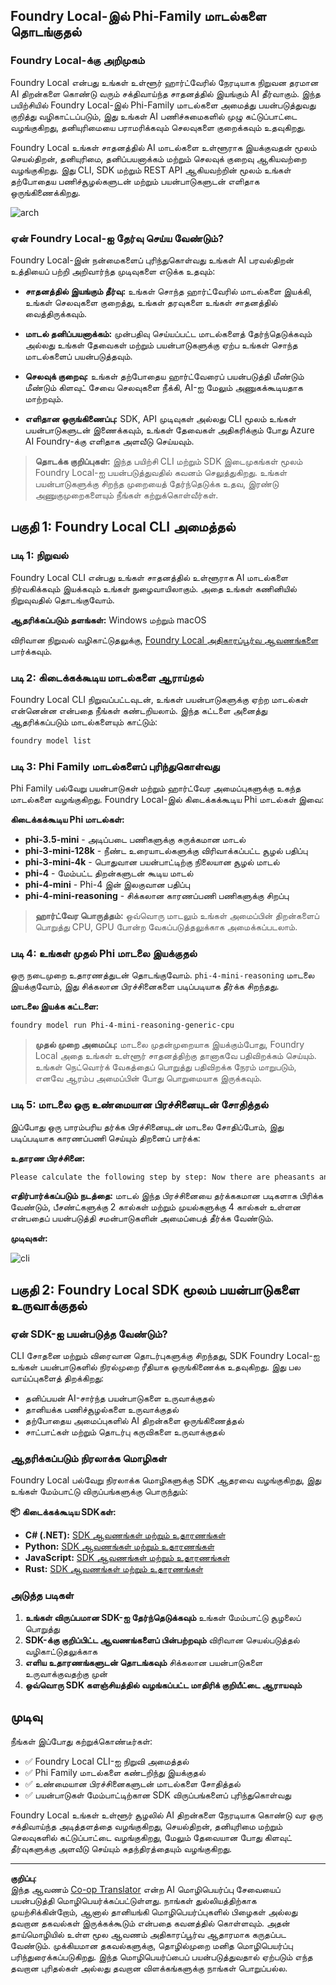 <!--
CO_OP_TRANSLATOR_METADATA:
{
  "original_hash": "52973a5680a65a810aa80b7036afd31f",
  "translation_date": "2025-10-11T12:30:21+00:00",
  "source_file": "md/01.Introduction/02/07.FoundryLocal.md",
  "language_code": "ta"
}
-->
## Foundry Local-இல் Phi-Family மாடல்களை தொடங்குதல்

### Foundry Local-க்கு அறிமுகம்

Foundry Local என்பது உங்கள் உள்ளூர் ஹார்ட்வேரில் நேரடியாக நிறுவன தரமான AI திறன்களை கொண்டு வரும் சக்திவாய்ந்த சாதனத்தில் இயங்கும் AI தீர்வாகும். இந்த பயிற்சியில் Foundry Local-இல் Phi-Family மாடல்களை அமைத்து பயன்படுத்துவது குறித்து வழிகாட்டப்படும், இது உங்கள் AI பணிச்சுமைகளில் முழு கட்டுப்பாட்டை வழங்குகிறது, தனியுரிமையை பராமரிக்கவும் செலவுகளை குறைக்கவும் உதவுகிறது.

Foundry Local உங்கள் சாதனத்தில் AI மாடல்களை உள்ளூராக இயக்குவதன் மூலம் செயல்திறன், தனியுரிமை, தனிப்பயனாக்கம் மற்றும் செலவுக் குறைவு ஆகியவற்றை வழங்குகிறது. இது CLI, SDK மற்றும் REST API ஆகியவற்றின் மூலம் உங்கள் தற்போதைய பணிச்சூழல்களுடன் மற்றும் பயன்பாடுகளுடன் எளிதாக ஒருங்கிணைக்கிறது.

![arch](../../../../../imgs/01/02/07/foundry-local-arch.png)

### ஏன் Foundry Local-ஐ தேர்வு செய்ய வேண்டும்?

Foundry Local-இன் நன்மைகளைப் புரிந்துகொள்வது உங்கள் AI பரவல்திறன் உத்தியைப் பற்றி அறிவார்ந்த முடிவுகளை எடுக்க உதவும்:

- **சாதனத்தில் இயங்கும் தீர்வு:** உங்கள் சொந்த ஹார்ட்வேரில் மாடல்களை இயக்கி, உங்கள் செலவுகளை குறைத்து, உங்கள் தரவுகளை உங்கள் சாதனத்தில் வைத்திருக்கவும்.

- **மாடல் தனிப்பயனாக்கம்:** முன்பதிவு செய்யப்பட்ட மாடல்களைத் தேர்ந்தெடுக்கவும் அல்லது உங்கள் தேவைகள் மற்றும் பயன்பாடுகளுக்கு ஏற்ப உங்கள் சொந்த மாடல்களைப் பயன்படுத்தவும்.

- **செலவுக் குறைவு:** உங்கள் தற்போதைய ஹார்ட்வேரைப் பயன்படுத்தி மீண்டும் மீண்டும் கிளவுட் சேவை செலவுகளை நீக்கி, AI-ஐ மேலும் அணுகக்கூடியதாக மாற்றவும்.

- **எளிதான ஒருங்கிணைப்பு:** SDK, API முடிவுகள் அல்லது CLI மூலம் உங்கள் பயன்பாடுகளுடன் இணைக்கவும், உங்கள் தேவைகள் அதிகரிக்கும் போது Azure AI Foundry-க்கு எளிதாக அளவீடு செய்யவும்.

> **தொடக்க குறிப்புகள்:** இந்த பயிற்சி CLI மற்றும் SDK இடைமுகங்கள் மூலம் Foundry Local-ஐ பயன்படுத்துவதில் கவனம் செலுத்துகிறது. உங்கள் பயன்பாடுகளுக்கு சிறந்த முறையைத் தேர்ந்தெடுக்க உதவ, இரண்டு அணுகுமுறைகளையும் நீங்கள் கற்றுக்கொள்வீர்கள்.

## பகுதி 1: Foundry Local CLI அமைத்தல்

### படி 1: நிறுவல்

Foundry Local CLI என்பது உங்கள் சாதனத்தில் உள்ளூராக AI மாடல்களை நிர்வகிக்கவும் இயக்கவும் உங்கள் நுழைவாயிலாகும். அதை உங்கள் கணினியில் நிறுவுவதில் தொடங்குவோம்.

**ஆதரிக்கப்படும் தளங்கள்:** Windows மற்றும் macOS

விரிவான நிறுவல் வழிகாட்டுதலுக்கு, [Foundry Local அதிகாரப்பூர்வ ஆவணங்களை](https://github.com/microsoft/Foundry-Local/blob/main/README.md) பார்க்கவும்.

### படி 2: கிடைக்கக்கூடிய மாடல்களை ஆராய்தல்

Foundry Local CLI நிறுவப்பட்டவுடன், உங்கள் பயன்பாடுகளுக்கு ஏற்ற மாடல்கள் என்னென்ன என்பதை நீங்கள் கண்டறியலாம். இந்த கட்டளை அனைத்து ஆதரிக்கப்படும் மாடல்களையும் காட்டும்:

```bash
foundry model list
```


### படி 3: Phi Family மாடல்களைப் புரிந்துகொள்வது

Phi Family பல்வேறு பயன்பாடுகள் மற்றும் ஹார்ட்வேர அமைப்புகளுக்கு உகந்த மாடல்களை வழங்குகிறது. Foundry Local-இல் கிடைக்கக்கூடிய Phi மாடல்கள் இவை:

**கிடைக்கக்கூடிய Phi மாடல்கள்:** 

- **phi-3.5-mini** - அடிப்படை பணிகளுக்கு சுருக்கமான மாடல்
- **phi-3-mini-128k** - நீண்ட உரையாடல்களுக்கு விரிவாக்கப்பட்ட சூழல் பதிப்பு
- **phi-3-mini-4k** - பொதுவான பயன்பாட்டிற்கு நிலையான சூழல் மாடல்
- **phi-4** - மேம்பட்ட திறன்களுடன் கூடிய மாடல்
- **phi-4-mini** - Phi-4 இன் இலகுவான பதிப்பு
- **phi-4-mini-reasoning** - சிக்கலான காரணப்பணி பணிகளுக்கு சிறப்பு

> **ஹார்ட்வேர பொருத்தம்:** ஒவ்வொரு மாடலும் உங்கள் அமைப்பின் திறன்களைப் பொறுத்து CPU, GPU போன்ற வேகப்படுத்தலுக்காக அமைக்கப்படலாம்.

### படி 4: உங்கள் முதல் Phi மாடலை இயக்குதல்

ஒரு நடைமுறை உதாரணத்துடன் தொடங்குவோம். `phi-4-mini-reasoning` மாடலை இயக்குவோம், இது சிக்கலான பிரச்சினைகளை படிப்படியாக தீர்க்க சிறந்தது.

**மாடலை இயக்க கட்டளை:**

```bash
foundry model run Phi-4-mini-reasoning-generic-cpu
```


> **முதல் முறை அமைப்பு:** மாடலை முதன்முறையாக இயக்கும்போது, Foundry Local அதை உங்கள் உள்ளூர் சாதனத்திற்கு தானாகவே பதிவிறக்கம் செய்யும். உங்கள் நெட்வொர்க் வேகத்தைப் பொறுத்து பதிவிறக்க நேரம் மாறுபடும், எனவே ஆரம்ப அமைப்பின் போது பொறுமையாக இருக்கவும்.

### படி 5: மாடலை ஒரு உண்மையான பிரச்சினையுடன் சோதித்தல்

இப்போது ஒரு பாரம்பரிய தர்க்க பிரச்சினையுடன் மாடலை சோதிப்போம், இது படிப்படியாக காரணப்பணி செய்யும் திறனைப் பார்க்க:

**உதாரண பிரச்சினை:**

```txt
Please calculate the following step by step: Now there are pheasants and rabbits in the same cage, there are thirty-five heads on top and ninety-four legs on the bottom, how many pheasants and rabbits are there?
```


**எதிர்பார்க்கப்படும் நடத்தை:** மாடல் இந்த பிரச்சினையை தர்க்ககமான படிகளாக பிரிக்க வேண்டும், பீசண்ட்களுக்கு 2 கால்கள் மற்றும் முயல்களுக்கு 4 கால்கள் உள்ளன என்பதைப் பயன்படுத்தி சமன்பாடுகளின் அமைப்பைத் தீர்க்க வேண்டும்.

**முடிவுகள்:**

![cli](../../../../../imgs/01/02/07/cli.png)

## பகுதி 2: Foundry Local SDK மூலம் பயன்பாடுகளை உருவாக்குதல்

### ஏன் SDK-ஐ பயன்படுத்த வேண்டும்?

CLI சோதனை மற்றும் விரைவான தொடர்புகளுக்கு சிறந்தது, SDK Foundry Local-ஐ உங்கள் பயன்பாடுகளில் நிரல்முறை ரீதியாக ஒருங்கிணைக்க உதவுகிறது. இது பல வாய்ப்புகளைத் திறக்கிறது:

- தனிப்பயன் AI-சார்ந்த பயன்பாடுகளை உருவாக்குதல்
- தானியக்க பணிச்சூழல்களை உருவாக்குதல்
- தற்போதைய அமைப்புகளில் AI திறன்களை ஒருங்கிணைத்தல்
- சாட்பாட்கள் மற்றும் தொடர்பு கருவிகளை உருவாக்குதல்

### ஆதரிக்கப்படும் நிரலாக்க மொழிகள்

Foundry Local பல்வேறு நிரலாக்க மொழிகளுக்கு SDK ஆதரவை வழங்குகிறது, இது உங்கள் மேம்பாட்டு விருப்பங்களுக்கு பொருந்தும்:

**📦 கிடைக்கக்கூடிய SDKகள்:**

- **C# (.NET):** [SDK ஆவணங்கள் மற்றும் உதாரணங்கள்](https://github.com/microsoft/Foundry-Local/tree/main/sdk/cs)
- **Python:** [SDK ஆவணங்கள் மற்றும் உதாரணங்கள்](https://github.com/microsoft/Foundry-Local/tree/main/sdk/python)
- **JavaScript:** [SDK ஆவணங்கள் மற்றும் உதாரணங்கள்](https://github.com/microsoft/Foundry-Local/tree/main/sdk/js)
- **Rust:** [SDK ஆவணங்கள் மற்றும் உதாரணங்கள்](https://github.com/microsoft/Foundry-Local/tree/main/sdk/rust)

### அடுத்த படிகள்

1. **உங்கள் விருப்பமான SDK-ஐ தேர்ந்தெடுக்கவும்** உங்கள் மேம்பாட்டு சூழலைப் பொறுத்து
2. **SDK-க்கு குறிப்பிட்ட ஆவணங்களைப் பின்பற்றவும்** விரிவான செயல்படுத்தல் வழிகாட்டுதலுக்காக
3. **எளிய உதாரணங்களுடன் தொடங்கவும்** சிக்கலான பயன்பாடுகளை உருவாக்குவதற்கு முன்
4. **ஒவ்வொரு SDK களஞ்சியத்தில் வழங்கப்பட்ட மாதிரிக் குறியீட்டை ஆராயவும்**

## முடிவு

நீங்கள் இப்போது கற்றுக்கொண்டீர்கள்:
- ✅ Foundry Local CLI-ஐ நிறுவி அமைத்தல்
- ✅ Phi Family மாடல்களை கண்டறிந்து இயக்குதல்
- ✅ உண்மையான பிரச்சினைகளுடன் மாடல்களை சோதித்தல்
- ✅ பயன்பாடுகள் மேம்பாட்டிற்கான SDK விருப்பங்களைப் புரிந்துகொள்வது

Foundry Local உங்கள் உள்ளூர் சூழலில் AI திறன்களை நேரடியாக கொண்டு வர ஒரு சக்திவாய்ந்த அடித்தளத்தை வழங்குகிறது, செயல்திறன், தனியுரிமை மற்றும் செலவுகளில் கட்டுப்பாட்டை வழங்குகிறது, மேலும் தேவையான போது கிளவுட் தீர்வுகளுக்கு அளவீடு செய்யும் சுதந்திரத்தையும் வழங்குகிறது.

---

**குறிப்பு**:  
இந்த ஆவணம் [Co-op Translator](https://github.com/Azure/co-op-translator) என்ற AI மொழிபெயர்ப்பு சேவையைப் பயன்படுத்தி மொழிபெயர்க்கப்பட்டுள்ளது. நாங்கள் துல்லியத்திற்காக முயற்சிக்கின்றோம், ஆனால் தானியங்கி மொழிபெயர்ப்புகளில் பிழைகள் அல்லது தவறான தகவல்கள் இருக்கக்கூடும் என்பதை கவனத்தில் கொள்ளவும். அதன் தாய்மொழியில் உள்ள மூல ஆவணம் அதிகாரப்பூர்வ ஆதாரமாக கருதப்பட வேண்டும். முக்கியமான தகவல்களுக்கு, தொழில்முறை மனித மொழிபெயர்ப்பு பரிந்துரைக்கப்படுகிறது. இந்த மொழிபெயர்ப்பைப் பயன்படுத்துவதால் ஏற்படும் எந்த தவறான புரிதல்கள் அல்லது தவறான விளக்கங்களுக்கு நாங்கள் பொறுப்பல்ல.